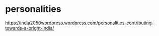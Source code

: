 # personalities
https://india2050wordpress.wordpress.com/personalities-contributing-towards-a-bright-india/
